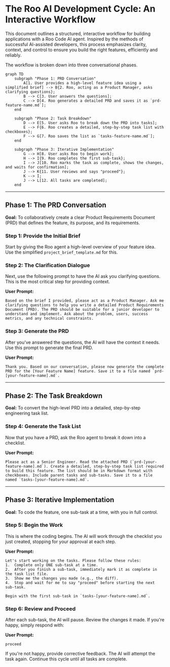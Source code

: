 # The Roo AI Development Cycle: An Interactive Workflow

This document outlines a structured, interactive workflow for building applications with a Roo Code AI agent. Inspired by the methods of successful AI-assisted developers, this process emphasizes clarity, context, and control to ensure you build the right features, efficiently and reliably.

The workflow is broken down into three conversational phases.

```mermaid
graph TD
    subgraph "Phase 1: PRD Conversation"
        A[1. User provides a high-level feature idea using a simplified brief] --> B{2. Roo, acting as a Product Manager, asks clarifying questions};
        B --> C[3. User answers the questions];
        C --> D[4. Roo generates a detailed PRD and saves it as `prd-feature-name.md`];
    end

    subgraph "Phase 2: Task Breakdown"
        D --> E[5. User asks Roo to break down the PRD into tasks];
        E --> F{6. Roo creates a detailed, step-by-step task list with checkboxes};
        F --> G[7. Roo saves the list as `tasks-feature-name.md`];
    end

    subgraph "Phase 3: Iterative Implementation"
        G --> H[8. User asks Roo to begin work];
        H --> I{9. Roo completes the first sub-task};
        I --> J[10. Roo marks the task as complete, shows the changes, and waits for confirmation];
        J --> K{11. User reviews and says "proceed"};
        K --> I;
        J --> L[12. All tasks are completed];
    end
```

---

## Phase 1: The PRD Conversation

**Goal:** To collaboratively create a clear Product Requirements Document (PRD) that defines the feature, its purpose, and its requirements.

### **Step 1: Provide the Initial Brief**
Start by giving the Roo agent a high-level overview of your feature idea. Use the simplified `project_brief_template.md` for this.

### **Step 2: The Clarification Dialogue**
Next, use the following prompt to have the AI ask you clarifying questions. This is the most critical step for providing context.

**User Prompt:**
```
Based on the brief I provided, please act as a Product Manager. Ask me clarifying questions to help you write a detailed Product Requirements Document (PRD). The PRD should be suitable for a junior developer to understand and implement. Ask about the problem, users, success metrics, and any technical constraints.
```

### **Step 3: Generate the PRD**
After you've answered the questions, the AI will have the context it needs. Use this prompt to generate the final PRD.

**User Prompt:**
```
Thank you. Based on our conversation, please now generate the complete PRD for the [Your Feature Name] feature. Save it to a file named `prd-[your-feature-name].md`.
```

---

## Phase 2: The Task Breakdown

**Goal:** To convert the high-level PRD into a detailed, step-by-step engineering task list.

### **Step 4: Generate the Task List**
Now that you have a PRD, ask the Roo agent to break it down into a checklist.

**User Prompt:**
```
Please act as a Senior Engineer. Read the attached PRD (`prd-[your-feature-name].md`). Create a detailed, step-by-step task list required to build this feature. The list should be in Markdown format with checkboxes. Include parent tasks and sub-tasks. Save it to a file named `tasks-[your-feature-name].md`.
```

---

## Phase 3: Iterative Implementation

**Goal:** To code the feature, one sub-task at a time, with you in full control.

### **Step 5: Begin the Work**
This is where the coding begins. The AI will work through the checklist you just created, stopping for your approval at each step.

**User Prompt:**
```
Let's start working on the tasks. Please follow these rules:
1.  Complete only ONE sub-task at a time.
2.  After you finish a sub-task, immediately mark it as complete in the task list file.
3.  Show me the changes you made (e.g., the diff).
4.  Stop and wait for me to say "proceed" before starting the next sub-task.

Begin with the first sub-task in `tasks-[your-feature-name].md`.
```

### **Step 6: Review and Proceed**
After each sub-task, the AI will pause. Review the changes it made. If you're happy, simply respond with:

**User Prompt:**
```
proceed
```
If you're not happy, provide corrective feedback. The AI will attempt the task again. Continue this cycle until all tasks are complete.
